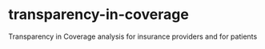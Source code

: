 # transparency-in-coverage
Transparency in Coverage analysis for insurance providers and for patients
